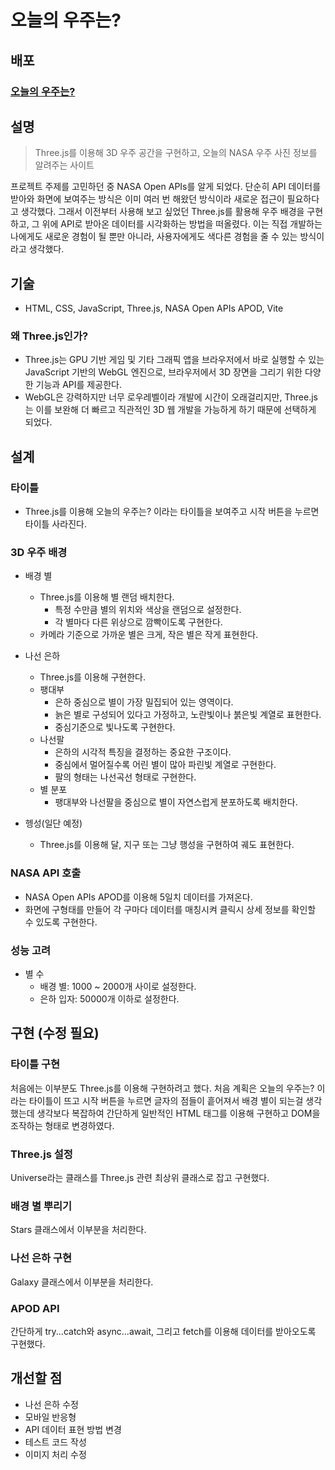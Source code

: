 # 오늘의 우주는?

## 배포

### [오늘의 우주는?](https://today-s-universe.vercel.app/)

## 설명

> Three.js를 이용해 3D 우주 공간을 구현하고, 오늘의 NASA 우주 사진 정보를 알려주는 사이트

프로젝트 주제를 고민하던 중 NASA Open APIs를 알게 되었다. 단순히 API 데이터를 받아와 화면에 보여주는 방식은 이미 여러 번 해왔던 방식이라 새로운 접근이 필요하다고 생각했다. 그래서 이전부터 사용해 보고 싶었던 Three.js를 활용해 우주 배경을 구현하고, 그 위에 API로 받아온 데이터를 시각화하는 방법을 떠올렸다. 이는 직접 개발하는 나에게도 새로운 경험이 될 뿐만 아니라, 사용자에게도 색다른 경험을 줄 수 있는 방식이라고 생각했다.

## 기술

- HTML, CSS, JavaScript, Three.js, NASA Open APIs APOD, Vite

### 왜 Three.js인가?

- Three.js는 GPU 기반 게임 및 기타 그래픽 앱을 브라우저에서 바로 실행할 수 있는 JavaScript 기반의 WebGL 엔진으로, 브라우저에서 3D 장면을 그리기 위한 다양한 기능과 API를 제공한다.
- WebGL은 강력하지만 너무 로우레벨이라 개발에 시간이 오래걸리지만, Three.js는 이를 보완해 더 빠르고 직관적인 3D 웹 개발을 가능하게 하기 때문에 선택하게 되었다.

## 설계

### 타이틀

- Three.js를 이용해 오늘의 우주는? 이라는 타이틀을 보여주고 시작 버튼을 누르면 타이틀 사라진다.

### 3D 우주 배경

- 배경 별
  - Three.js를 이용해 별 랜덤 배치한다.
    - 특정 수만큼 별의 위치와 색상을 랜덤으로 설정한다.
    - 각 별마다 다른 위상으로 깜빡이도록 구현한다.
  - 카메라 기준으로 가까운 별은 크게, 작은 별은 작게 표현한다.
- 나선 은하

  - Three.js를 이용해 구현한다.
  - 팽대부
    - 은하 중심으로 별이 가장 밀집되어 있는 영역이다.
    - 늙은 별로 구성되어 있다고 가정하고, 노란빛이나 붉은빛 계열로 표현한다.
    - 중심기준으로 빛나도록 구현한다.
  - 나선팔
    - 은하의 시각적 특징을 결정하는 중요한 구조이다.
    - 중심에서 멀어질수록 어린 별이 많아 파린빛 계열로 구현한다.
    - 팔의 형태는 나선곡선 형태로 구현한다.
  - 별 분포
    - 팽대부와 나선팔을 중심으로 별이 자연스럽게 분포하도록 배치한다.

- 헹성(일단 예정)
  - Three.js를 이용해 달, 지구 또는 그냥 행성을 구현하여 궤도 표현한다.

### NASA API 호출

- NASA Open APIs APOD를 이용해 5일치 데이터를 가져온다.
- 화면에 구형태를 만들어 각 구마다 데이터를 매칭시켜 클릭시 상세 정보를 확인할 수 있도록 구현한다.

### 성능 고려

- 별 수
  - 배경 별: 1000 ~ 2000개 사이로 설정한다.
  - 은하 입자: 50000개 이하로 설정한다.

## 구현 (수정 필요)

### 타이틀 구현

처음에는 이부분도 Three.js를 이용해 구현하려고 했다. 처음 계획은 오늘의 우주는? 이라는 타이틀이 뜨고 시작 버튼을 누르면 글자의 점들이 흩어져서 배경 별이 되는걸 생각했는데 생각보다 복잡하여 간단하게 일반적인 HTML 태그를 이용해 구현하고 DOM을 조작하는 형태로 변경하였다.

### Three.js 설정

Universe라는 클래스를 Three.js 관련 최상위 클래스로 잡고 구현했다.

### 배경 별 뿌리기

Stars 클래스에서 이부분을 처리한다.

### 나선 은하 구현

Galaxy 클래스에서 이부분을 처리한다.

### APOD API

간단하게 try...catch와 async...await, 그리고 fetch를 이용해 데이터를 받아오도록 구현했다.

## 개선할 점

- 나선 은하 수정
- 모바일 반응형
- API 데이터 표현 방법 변경
- 테스트 코드 작성
- 이미지 처리 수정
